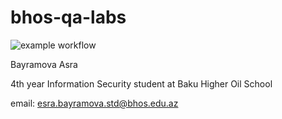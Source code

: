 # bhos-qa-labs


![example workflow](https://github.com/esrabayramova/bhos-qa-labs/actions/workflows/gradle.yml/badge.svg)



Bayramova Asra

4th year Information Security student at Baku Higher Oil School

email: esra.bayramova.std@bhos.edu.az
